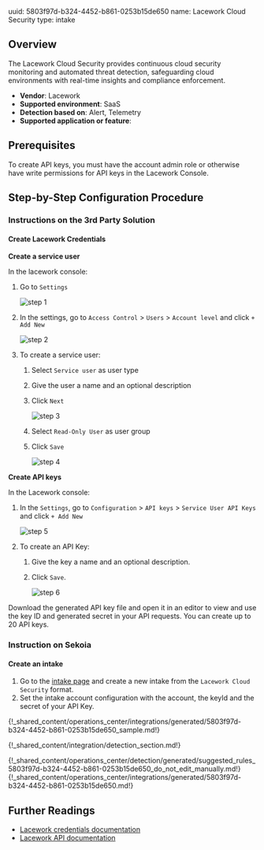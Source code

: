 uuid: 5803f97d-b324-4452-b861-0253b15de650
name: Lacework Cloud Security
type: intake

## Overview

The Lacework Cloud Security provides continuous cloud security monitoring and automated threat detection, safeguarding cloud environments with real-time insights and compliance enforcement.

- **Vendor**: Lacework
- **Supported environment**: SaaS
- **Detection based on**: Alert, Telemetry
- **Supported application or feature**:

## Prerequisites

To create API keys, you must have the account admin role or otherwise have write permissions for API keys in the Lacework Console.
## Step-by-Step Configuration Procedure

### Instructions on the 3rd Party Solution
#### Create Lacework Credentials

**Create a service user**

In the lacework console:

1. Go to `Settings`

    ![step 1](/assets/integration/cloud_and_saas/lacework/step_01.png)

2. In the settings, go to `Access Control` > `Users` > `Account level` and click `+ Add New`

    ![step 2](/assets/integration/cloud_and_saas/lacework/step_02.png)

3. To create a service user:

    1. Select `Service user` as user type
    2. Give the user a name and an optional description
    3. Click `Next`

        ![step 3](/assets/integration/cloud_and_saas/lacework/step_03.png)

    4. Select `Read-Only User` as user group
    5. Click `Save`

        ![step 4](/assets/integration/cloud_and_saas/lacework/step_04.png)

**Create API keys**

In the Lacework console:

1. In the `Settings`, go to `Configuration` > `API keys` > `Service User API Keys` and click `+ Add New`

    ![step 5](/assets/integration/cloud_and_saas/lacework/step_05.png)

2. To create an API Key:

    1. Give the key a name and an optional description.
    2. Click `Save`.

        ![step 6](/assets/integration/cloud_and_saas/lacework/step_06.png)

Download the generated API key file and open it in an editor to view and use the key ID and generated secret in your API requests. You can create up to 20 API keys.


### Instruction on Sekoia
#### Create an intake

1. Go to the [intake page](https://app.sekoia.io/operations/intakes) and create a new intake from the `Lacework Cloud Security` format.
2. Set the intake account configuration with the account, the keyId and the secret of your API Key.


{!_shared_content/operations_center/integrations/generated/5803f97d-b324-4452-b861-0253b15de650_sample.md!}


{!_shared_content/integration/detection_section.md!}

{!_shared_content/operations_center/detection/generated/suggested_rules_5803f97d-b324-4452-b861-0253b15de650_do_not_edit_manually.md!}
{!_shared_content/operations_center/integrations/generated/5803f97d-b324-4452-b861-0253b15de650.md!}

## Further Readings

- [Lacework credentials documentation](https://docs.lacework.net/api/api-access-keys-and-tokens)
- [Lacework API documentation](https://docs.lacework.net/api/v2/docs)
